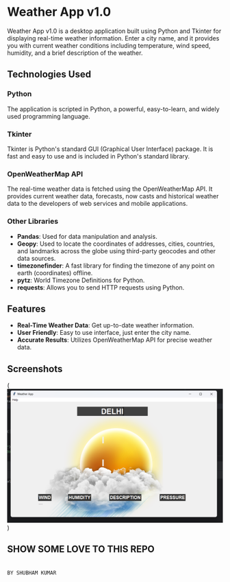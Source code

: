 # Weather App v1.0

Weather App v1.0 is a desktop application built using Python and Tkinter for displaying real-time weather information. Enter a city name, and it provides you with current weather conditions including temperature, wind speed, humidity, and a brief description of the weather.

## Technologies Used

### Python

The application is scripted in Python, a powerful, easy-to-learn, and widely used programming language.

### Tkinter

Tkinter is Python's standard GUI (Graphical User Interface) package. It is fast and easy to use and is included in Python's standard library.

### OpenWeatherMap API

The real-time weather data is fetched using the OpenWeatherMap API. It provides current weather data, forecasts, now casts and historical weather data to the developers of web services and mobile applications.

### Other Libraries

- **Pandas**: Used for data manipulation and analysis.
- **Geopy**: Used to locate the coordinates of addresses, cities, countries, and landmarks across the globe using third-party geocodes and other data sources.
- **timezonefinder**: A fast library for finding the timezone of any point on earth (coordinates) offline.
- **pytz**: World Timezone Definitions for Python.
- **requests**: Allows you to send HTTP requests using Python.

## Features

- **Real-Time Weather Data**: Get up-to-date weather information.
- **User Friendly**: Easy to use interface, just enter the city name.
- **Accurate Results**: Utilizes OpenWeatherMap API for precise weather data.

## Screenshots

(![img.png](img.png))

## SHOW SOME LOVE TO THIS REPO 

                                                                                                       BY SHUBHAM KUMAR 


